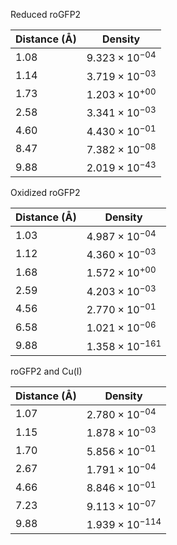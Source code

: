Reduced roGFP2

| Distance (Å) | Density |
|-----------|-----------|
| 1.08 | $9.323 \times 10^{-04}$ |
| 1.14 | $3.719 \times 10^{-03}$ |
| 1.73 | $1.203 \times 10^{+00}$ |
| 2.58 | $3.341 \times 10^{-03}$ |
| 4.60 | $4.430 \times 10^{-01}$ |
| 8.47 | $7.382 \times 10^{-08}$ |
| 9.88 | $2.019 \times 10^{-43}$ |

Oxidized roGFP2

| Distance (Å) | Density |
|-----------|-----------|
| 1.03 | $4.987 \times 10^{-04}$ |
| 1.12 | $4.360 \times 10^{-03}$ |
| 1.68 | $1.572 \times 10^{+00}$ |
| 2.59 | $4.203 \times 10^{-03}$ |
| 4.56 | $2.770 \times 10^{-01}$ |
| 6.58 | $1.021 \times 10^{-06}$ |
| 9.88 | $1.358 \times 10^{-161}$ |

roGFP2 and Cu(I)

| Distance (Å) | Density |
|-----------|-----------|
| 1.07 | $2.780 \times 10^{-04}$ |
| 1.15 | $1.878 \times 10^{-03}$ |
| 1.70 | $5.856 \times 10^{-01}$ |
| 2.67 | $1.791 \times 10^{-04}$ |
| 4.66 | $8.846 \times 10^{-01}$ |
| 7.23 | $9.113 \times 10^{-07}$ |
| 9.88 | $1.939 \times 10^{-114}$ |
